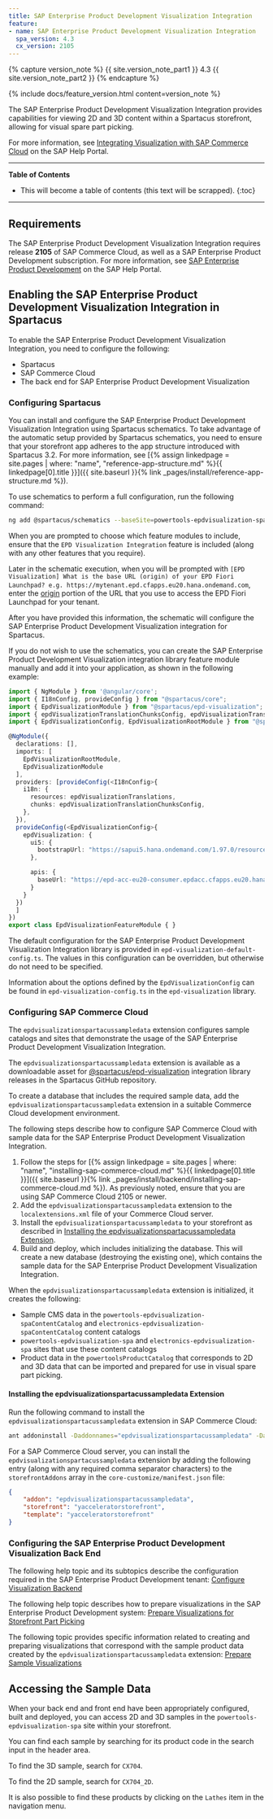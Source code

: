 ```yaml
---
title: SAP Enterprise Product Development Visualization Integration
feature:
- name: SAP Enterprise Product Development Visualization Integration
  spa_version: 4.3
  cx_version: 2105
---
```


{% capture version_note %}
{{ site.version_note_part1 }} 4.3 {{ site.version_note_part2 }}
{% endcapture %}

{% include docs/feature_version.html content=version_note %}

The SAP Enterprise Product Development Visualization Integration provides capabilities for viewing 2D and 3D content within a Spartacus storefront, allowing for visual spare part picking.

For more information, see [Integrating Visualization with SAP Commerce Cloud](https://help.sap.com/viewer/e56465f22e564c9690725351432cc906/Cloud/en-US) on the SAP Help Portal.

***

**Table of Contents**

- This will become a table of contents (this text will be scrapped).
{:toc}

***

## Requirements

The SAP Enterprise Product Development Visualization Integration requires release **2105** of SAP Commerce Cloud, as well as a SAP Enterprise Product Development subscription. For more information, see [SAP Enterprise Product Development](https://help.sap.com/viewer/product/PLM_EPD/Cloud/en-US?task=discover_task) on the SAP Help Portal.

## Enabling the SAP Enterprise Product Development Visualization Integration in Spartacus

To enable the SAP Enterprise Product Development Visualization Integration, you need to configure the following:

- Spartacus
- SAP Commerce Cloud
- The back end for SAP Enterprise Product Development Visualization

### Configuring Spartacus

You can install and configure the SAP Enterprise Product Development Visualization Integration using Spartacus schematics. To take advantage of the automatic setup provided by Spartacus schematics, you need to ensure that your storefront app adheres to the app structure introduced with Spartacus 3.2. For more information, see [{% assign linkedpage = site.pages | where: "name", "reference-app-structure.md" %}{{ linkedpage[0].title }}]({{ site.baseurl }}{% link _pages/install/reference-app-structure.md %}).

To use schematics to perform a full configuration, run the following command:

```bash
ng add @spartacus/schematics --baseSite=powertools-epdvisualization-spa
```

When you are prompted to choose which feature modules to include, ensure that the `EPD Visualization Integration` feature is included (along with any other features that you require).

Later in the schematic execution, when you will be prompted with `[EPD Visualization] What is the base URL (origin) of your EPD Fiori Launchpad? e.g. https://mytenant.epd.cfapps.eu20.hana.ondemand.com`, enter the [origin](https://developer.mozilla.org/en-US/docs/Glossary/Origin) portion of the URL that you use to access the EPD Fiori Launchpad for your tenant.

After you have provided this information, the schematic will configure the SAP Enterprise Product Development Visualization integration for Spartacus.

If you do not wish to use the schematics, you can create the SAP Enterprise Product Development Visualization integration library feature module manually and add it into your application, as shown in the following example:

```ts
import { NgModule } from '@angular/core';
import { I18nConfig, provideConfig } from "@spartacus/core";
import { EpdVisualizationModule } from "@spartacus/epd-visualization";
import { epdVisualizationTranslationChunksConfig, epdVisualizationTranslations } from "@spartacus/epd-visualization/assets";
import { EpdVisualizationConfig, EpdVisualizationRootModule } from "@spartacus/epd-visualization/root";

@NgModule({
  declarations: [],
  imports: [
    EpdVisualizationRootModule,
    EpdVisualizationModule
  ],
  providers: [provideConfig(<I18nConfig>{
    i18n: {
      resources: epdVisualizationTranslations,
      chunks: epdVisualizationTranslationChunksConfig,
    },
  }),
  provideConfig(<EpdVisualizationConfig>{
    epdVisualization: {
      ui5: {
        bootstrapUrl: "https://sapui5.hana.ondemand.com/1.97.0/resources/sap-ui-core.js"
      },

      apis: {
        baseUrl: "https://epd-acc-eu20-consumer.epdacc.cfapps.eu20.hana.ondemand.com"
      }
    }
  })
  ]
})
export class EpdVisualizationFeatureModule { }
```

The default configuration for the SAP Enterprise Product Development Visualization Integration library is provided in `epd-visualization-default-config.ts`. The values in this configuration can be overridden, but otherwise do not need to be specified.

Information about the options defined by the `EpdVisualizationConfig` can be found in `epd-visualization-config.ts` in the `epd-visualization` library.

### Configuring SAP Commerce Cloud

The `epdvisualizationspartacussampledata` extension configures sample catalogs and sites that demonstrate the usage of the SAP Enterprise Product Development Visualization Integration.

The `epdvisualizationspartacussampledata` extension is available as a downloadable asset for [@spartacus/epd-visualization](https://github.com/SAP/spartacus/releases?q=epd-visualization&expanded=true) integration library releases in the Spartacus GitHub repository.

To create a database that includes the required sample data, add the `epdvisualizationspartacussampledata` extension in a suitable Commerce Cloud development environment.

The following steps describe how to configure SAP Commerce Cloud with sample data for the SAP Enterprise Product Development Visualization Integration.

1. Follow the steps for [{% assign linkedpage = site.pages | where: "name", "installing-sap-commerce-cloud.md" %}{{ linkedpage[0].title }}]({{ site.baseurl }}{% link _pages/install/backend/installing-sap-commerce-cloud.md %}). As previously noted, ensure that you are using SAP Commerce Cloud 2105 or newer.
1. Add the `epdvisualizationspartacussampledata` extension to the `localextensions.xml` file of your Commerce Cloud server.
1. Install the `epdvisualizationspartacussampledata` to your storefront as described in [Installing the epdvisualizationspartacussampledata Extension](#installing-the-epdvisualizationspartacussampledata-extension).
1. Build and deploy, which includes initializing the database. This will create a new database (destroying the existing one), which contains the sample data for the SAP Enterprise Product Development Visualization Integration.

When the `epdvisualizationspartacussampledata` extension is initialized, it creates the following:

- Sample CMS data in the `powertools-epdvisualization-spaContentCatalog` and `electronics-epdvisualization-spaContentCatalog` content catalogs
- `powertools-epdvisualization-spa` and `electronics-epdvisualization-spa` sites that use these content catalogs
- Product data in the `powertoolsProductCatalog` that corresponds to 2D and 3D data that can be imported and prepared for use in visual spare part picking.

#### Installing the epdvisualizationspartacussampledata Extension

Run the following command to install the `epdvisualizationspartacussampledata` extension in SAP Commerce Cloud:

```bash
ant addoninstall -Daddonnames="epdvisualizationspartacussampledata" -DaddonStorefront.yacceleratorstorefront="<your storefront extension>"
```

For a SAP Commerce Cloud server, you can install the `epdvisualizationspartacussampledata` extension by adding the following entry (along with any required comma separator characters) to the `storefrontAddons` array in the `core-customize/manifest.json` file:

```json
{
    "addon": "epdvisualizationspartacussampledata",
    "storefront": "yacceleratorstorefront",
    "template": "yacceleratorstorefront"
}
```

### Configuring the SAP Enterprise Product Development Visualization Back End

The following help topic and its subtopics describe the configuration required in the SAP Enterprise Product Development tenant: [Configure Visualization Backend](https://help.sap.com/viewer/e56465f22e564c9690725351432cc906/Cloud/en-US/2a9de0ae0d4245c4b6599fe9cf66d51f.html)

The following help topic describes how to prepare visualizations in the SAP Enterprise Product Development system: [Prepare Visualizations for Storefront Part Picking](https://help.sap.com/viewer/e56465f22e564c9690725351432cc906/Cloud/en-US/d981e39ae1bb40a2b97cb93ff039b0be.html)

The following topic provides specific information related to creating and preparing visualizations that correspond with the sample product data created by the `epdvisualizationspartacussampledata` extension: [Prepare Sample Visualizations](https://help.sap.com/viewer/e56465f22e564c9690725351432cc906/Cloud/en-US/ba46273cec114d0393ad3ad798a9be61.html)

## Accessing the Sample Data

When your back end and front end have been appropriately configured, built and deployed, you can access 2D and 3D samples in the `powertools-epdvisualization-spa` site within your storefront.

You can find each sample by searching for its product code in the search input in the header area.

To find the 3D sample, search for `CX704`.

To find the 2D sample, search for `CX704_2D`.

It is also possible to find these products by clicking on the `Lathes` item in the navigation menu.
